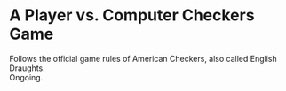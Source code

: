 # A Player vs. Computer Checkers Game

Follows the official game rules of American Checkers, also called English Draughts. \
Ongoing.
